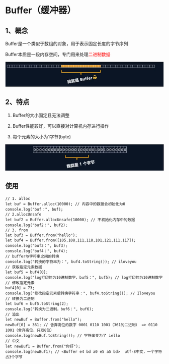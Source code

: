 # Buffer（缓冲器）

## 1、概念

Buffer是一个类似于数组的对象，用于表示固定长度的字节序列

Buffer本质是一段内存空间，专门用来处理<font color=red>二进制数据</font>

![](./img/20230708093316.png)

## 2、特点

1. Buffer的大小固定且无法调整

2. Buffer性能较好，可以直接对计算机内存进行操作

3. 每个元素的大小为1字节(byte)

![](./img/20230708093647.png)

## 使用

```node
// 1. alloc
let buf = Buffer.alloc(10000); // 内容中的数据会初始化为0
console.log("buf：", buf);
// 2.allocUnsafe
let buf2 = Buffer.allocUnsafe(10000); // 不初始化内存中的数据
console.log("buf2：", buf2);
// 3. from
let buf3 = Buffer.from("hello");
let buf4 = Buffer.from([105,108,111,118,101,121,111,117]);
console.log("buf3：", buf3);
console.log("buf4：", buf4);
// buffer与字符串之间的转换
console.log("转换的字符串为：", buf4.toString()); // iloveyou
// 获取指定元素数据
let buf5 = buf4[0];
console.log("log打印的为10进制数字，buf5：", buf5); // log打印的为10进制数字
// 修改指定元素
buf4[0] = 73;
console.log("修改指定元素后转换字符串：", buf4.toString()); // Iloveyou
// 转换为二进制
let buf6 = buf5.toString(2);
console.log("转换为二进制，buf6：", buf6);
// 溢出
let newBuf = Buffer.from("hello");
newBuf[0] = 361; // 舍弃高位的数字 0001 0110 1001（361的二进制） => 0110 1001（舍弃高位，只取8位）
console.log(newBuf.toString()); // 字符串变为了 iello
// 中文
let newBuf1 = Buffer.from("你好");
console.log(newBuf1); // <Buffer e4 bd a0 e5 a5 bd>  utf-8中文，一个字符占3个字节
```